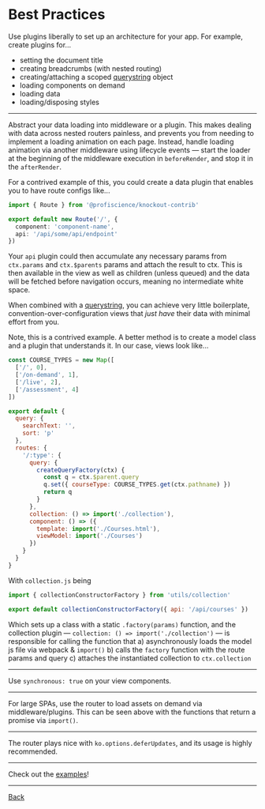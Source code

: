 # Best Practices

Use plugins liberally to set up an architecture for your app. For example, create
plugins for...

- setting the document title
- creating breadcrumbs (with nested routing)
- creating/attaching a scoped [querystring](https://github.com/Profiscience/ko-querystring) object
- loading components on demand
- loading data
- loading/disposing styles

---

Abstract your data loading into middleware or a plugin. This makes dealing with data across
nested routers painless, and prevents you from needing to implement a loading animation on
each page. Instead, handle loading animation via another middleware using lifecycle events —
start the loader at the beginning of the middleware execution in `beforeRender`,
and stop it in the `afterRender`.

For a contrived example of this, you could create a data plugin that enables you
to have route configs like...

```typescript
import { Route } from '@profiscience/knockout-contrib'

export default new Route('/', {
  component: 'component-name',
  api: '/api/some/api/endpoint'
})
```

Your `api` plugin could then accumulate any necessary params from `ctx.params` and
`ctx.$parents` params and attach the result to ctx. This is then available in the view
as well as children (unless queued) and the data will be fetched before navigation occurs,
meaning no intermediate white space.

When combined with a [querystring](https://github.com/Profiscience/ko-querystring),
you can achieve very little boilerplate, convention-over-configuration views that
_just have_ their data with minimal effort from you.

Note, this is a contrived example. A better method is to create a model class and a
plugin that understands it. In our case, views look like...

```javascript
const COURSE_TYPES = new Map([
  ['/', 0],
  ['/on-demand', 1],
  ['/live', 2],
  ['/assessment', 4]
])

export default {
  query: {
    searchText: '',
    sort: 'p'
  },
  routes: {
    '/:type': {
      query: {
        createQueryFactory(ctx) {
          const q = ctx.$parent.query
          q.set({ courseType: COURSE_TYPES.get(ctx.pathname) })
          return q
        }
      },
      collection: () => import('./collection'),
      component: () => ({
        template: import('./Courses.html'),
        viewModel: import('./Courses')
      })
    }
  }
}
```

With `collection.js` being

```javascript
import { collectionConstructorFactory } from 'utils/collection'

export default collectionConstructorFactory({ api: '/api/courses' })
```

Which sets up a class with a static `.factory(params)` function, and the
collection plugin — `collection: () => import('./collection')` — is responsible
for calling the function that
a) asynchronously loads the model js file via webpack & `import()`
b) calls the `factory` function with the route params and query
c) attaches the instantiated collection to `ctx.collection`

---

Use `synchronous: true` on your view components.

---

For large SPAs, use the router to load assets on demand via middleware/plugins. This can
be seen above with the functions that return a promise via `import()`.

---

The router plays nice with `ko.options.deferUpdates`, and its usage is highly recommended.

---

Check out the [examples](../examples)!

---

[Back](./README.md)
